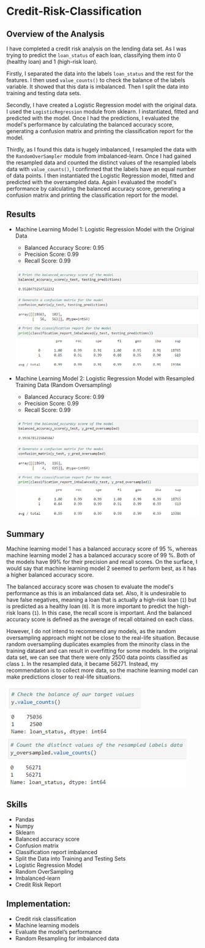 # Credit-Risk-Classification

## Overview of the Analysis

I have completed a credit risk analysis on the lending data set. As I was trying to predict the `loan_status` of each loan, classifying them into 0 (healthy loan) and 1 (high-risk loan). 

Firstly, I separated the data into the labels `loan_status` and the rest for the features. I then used `value_counts()` to check the balance of the labels variable. It showed that this data is imbalanced. Then I split the data into training and testing data sets. 

Secondly, I have created a Logistic Regression model with the original data. I used the `LogisticRegression` module from sklearn. I instantiated, fitted and predicted with the model. Once I had the predictions, I evaluated the model's performance by calculating the balanced accuracy score, generating a confusion matrix and printing the classification report for the model.

Thirdly, as I found this data is hugely imbalanced, I resampled the data with the `RandomOverSampler` module from imbalanced-learn. Once I had gained the resampled data and counted the distinct values of the resampled labels data with `value_counts()`, I confirmed that the labels have an equal number of data points. I then instantiated the Logistic Regression model, fitted and predicted with the oversampled data. Again I evaluated the model's performance by calculating the balanced accuracy score, generating a confusion matrix and printing the classification report for the model.

## Results
* Machine Learning Model 1: Logistic Regression Model with the Original Data
  * Balanced Accuracy Score: 0.95
  * Precision Score: 0.99
  * Recall Score: 0.99

  ![Alt text](Images/performance_original.png)

* Machine Learning Model 2: Logistic Regression Model with Resampled Training Data (Random Oversampling)
  * Balanced Accuracy Score: 0.99
  * Precision Score: 0.99
  * Recall Score: 0.99

  ![Alt text](Images/performance_resampled.png)

## Summary
Machine learning model 1 has a balanced accuracy score of 95 %, whereas machine learning model 2 has a balanced accuracy score of 99 %. Both of the models have 99% for their precision and recall scores. On the surface, I would say that machine learning model 2 seemed to perform best, as it has a higher balanced accuracy score. 

The balanced accuracy score was chosen to evaluate the model's performance as this is an imbalanced data set. Also, it is undesirable to have false negatives, meaning a loan that is actually a high-risk loan (`1`) but is predicted as a healthy loan (`0`). It is more important to predict the high-risk loans (`1`). In this case, the recall score is important. And the balanced accuracy score is defined as the average of recall obtained on each class.

However, I do not intend to recommend any models, as the random oversampling approach might not be close to the real-life situation. Because random oversampling duplicates examples from the minority class in the training dataset and can result in overfitting for some models. In the original data set, we can see that there were only 2500 data points classified as class `1`. In the resampled data, it became 56271. Instead, my recommendation is to collect more data, so the machine learning model can make predictions closer to real-life situations.

![Alt text](Images/original_target_values.png)
![Alt text](Images/resampled_target_values.png)

## Skills
* Pandas
* Numpy
* Sklearn
* Balanced accuracy score
* Confusion matrix
* Classification report imbalanced
* Split the Data into Training and Testing Sets
* Logistic Regression Model
* Random OverSampling
* Imbalanced-learn
* Credit Risk Report

## Implementation:
* Credit risk classification
* Machine learning models
* Evaluate the model’s performance
* Random Resampling for imbalanced data


